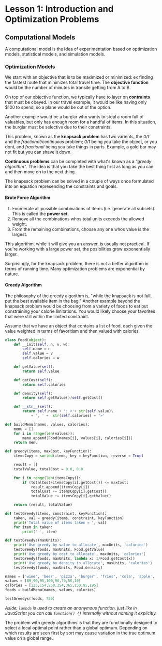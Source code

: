 # Lesson 1: Introduction and Optimization Problems

## Computational Models

A computational model is the idea of experimentation based on optimization models, statistical models, and simulation models.

### Optimization Models

We start with an objective that is to be maximized or minimized: ex finding the fastest route that minimizes total travel time. The **objective function** would be the number of minutes in transite getting from A to B.

On top of our objective function, we typically have to layer on **contraints** that must be obeyed. In our travel example, it would be like having only $100 to spend, so a plane would be out of the option.

Another example would be a burglar who wants to steal a room full of valuables, but only has enough room for a handful of items. In this situation, the burglar must be selective due to their constraints.

This problem, known as the **knapsack problem** has two varients, the _0/1_ and the _fractional/continuous_ problem; _0/1_ being you take the object, or you dont, and _fractional_ being you take things in parts. Example, a gold bar may not fit but you can shave it down.

**Continuous problems** can be completed with what's known as a _"greedy algorithm"_. The idea is that you take the best thing first as long as you can and then move on to the next thing.

The knapsack problem can be solved in a couple of ways once formulated into an equation represending the constraints and goals.

#### Brute Force Algorithm

1. Enumerate all possible combinations of items (i.e. generate all subsets). This is called the **power set**.
2. Remove all the combinations whos total units exceeds the allowed weight.
3. From the remaining combinations, choose any one whos value is the largest.

This algorithm, while it will give you an answer, is usually not practical. If you're working with a large power set, the posibilities grow exponentially larger.

Surprisingly, for the knapsack problem, there is not a better algorithm in terms of running time. Many optimization problems are exponential by nature.

#### Greedy Algorithm

The philosophy of the greedy algorithm is, "while the knapsack is not full, put the best available item in the bag." Another example beyond the knapsack problem would be choosing from a variety of foods to eat but constraining your calorie limitations. You would likely choose your favorites that were still within the limited constraint.

Assume that we have an object that contains a list of food, each given the value weighted in terms of favoritism and then valued with calories.

```py
class Food(object):
    def __init(self, n, v, w):
        self.name = n
        self.value = v
        self.calories = w

    def getValue(self):
        return self.value

    def getCost(self):
        return self.calories

    def density(self):
        return self.getValue()/self.getCost()

    def __str__(self):
        return self.name + ': <'+ str(self.value)\
            + ', ' +  str(self.calories) + '>'

def buildMenu(names, values, calories):
    menu = []
    for i in range(len(values)):
        menu.append(Food(names[i], values[i], calories[i]))
    return menu

def greedy(items, maxCost, keyFunction):
    itemsCopy = sorted(items, key = keyFunction, reverse = True)

    result = []
    totalValue, totalCost = 0.0, 0.0

    for i in range(len(itemsCopy)):
        if (totalCost+itemsCopy[i].getCost()) <= maxCost:
            result.append(itemsCopy[i])
            totalCost += itemsCopy[i].getCost()
            totalValue += itemsCopy[i].getValue()

    return (result, totalValue)

def testGreedy(items, constraint, keyFunction):
    taken, val = greedy(items, constraint, keyFunction)
    print('Total value of items taken = ', val)
    for item in taken:
        print(' ', item)

def testGreedys(maxUnits):
    print('Use greedy by value to allocate', maxUnits, 'calories')
    testGreedy(foods, maxUnits, Food.getValue)
    print('Use greedy by cost to allocate', maxUnits, 'calories')
    testGreedy(foods, maxUnits, lambda x: 1/Food.getCost(x))
    print('Use greedy by density to allocate', maxUnits, 'calories')
    testGreedy(foods, maxUnits, Food.density)

names = ['wine', 'beer', 'pizza', 'burger', 'fries', 'cola', 'apple', 'donut', 'cake']
values = [89,90,95,100,90,79,50,10]
calories = [123,154,258,354,365,150,95,195]
foods = buildMenu(names, values, calories)

testGreedys(foods, 750)
```

_Aside: `lambda` is used to create an anonymous function, just like in JavaScript you can call `function() {}` internally without naming it explicitly._

The problem with greedy algorithms is that they are functionally designed to select a local optimal point rather than a global optimum. Depending on which results are seen first by sort may cause variation in the true optimum value on a global range.